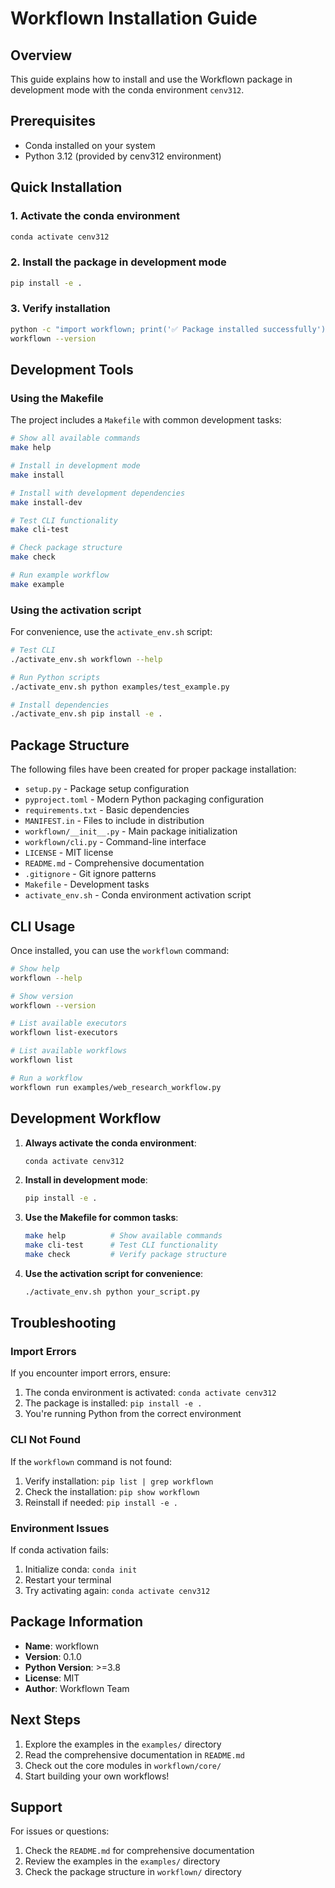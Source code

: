 # Workflown Installation Guide

## Overview

This guide explains how to install and use the Workflown package in development mode with the conda environment `cenv312`.

## Prerequisites

- Conda installed on your system
- Python 3.12 (provided by cenv312 environment)

## Quick Installation

### 1. Activate the conda environment

```bash
conda activate cenv312
```

### 2. Install the package in development mode

```bash
pip install -e .
```

### 3. Verify installation

```bash
python -c "import workflown; print('✅ Package installed successfully')"
workflown --version
```

## Development Tools

### Using the Makefile

The project includes a `Makefile` with common development tasks:

```bash
# Show all available commands
make help

# Install in development mode
make install

# Install with development dependencies
make install-dev

# Test CLI functionality
make cli-test

# Check package structure
make check

# Run example workflow
make example
```

### Using the activation script

For convenience, use the `activate_env.sh` script:

```bash
# Test CLI
./activate_env.sh workflown --help

# Run Python scripts
./activate_env.sh python examples/test_example.py

# Install dependencies
./activate_env.sh pip install -e .
```

## Package Structure

The following files have been created for proper package installation:

- `setup.py` - Package setup configuration
- `pyproject.toml` - Modern Python packaging configuration
- `requirements.txt` - Basic dependencies
- `MANIFEST.in` - Files to include in distribution
- `workflown/__init__.py` - Main package initialization
- `workflown/cli.py` - Command-line interface
- `LICENSE` - MIT license
- `README.md` - Comprehensive documentation
- `.gitignore` - Git ignore patterns
- `Makefile` - Development tasks
- `activate_env.sh` - Conda environment activation script

## CLI Usage

Once installed, you can use the `workflown` command:

```bash
# Show help
workflown --help

# Show version
workflown --version

# List available executors
workflown list-executors

# List available workflows
workflown list

# Run a workflow
workflown run examples/web_research_workflow.py
```

## Development Workflow

1. **Always activate the conda environment**:
   ```bash
   conda activate cenv312
   ```

2. **Install in development mode**:
   ```bash
   pip install -e .
   ```

3. **Use the Makefile for common tasks**:
   ```bash
   make help          # Show available commands
   make cli-test      # Test CLI functionality
   make check         # Verify package structure
   ```

4. **Use the activation script for convenience**:
   ```bash
   ./activate_env.sh python your_script.py
   ```

## Troubleshooting

### Import Errors

If you encounter import errors, ensure:

1. The conda environment is activated: `conda activate cenv312`
2. The package is installed: `pip install -e .`
3. You're running Python from the correct environment

### CLI Not Found

If the `workflown` command is not found:

1. Verify installation: `pip list | grep workflown`
2. Check the installation: `pip show workflown`
3. Reinstall if needed: `pip install -e .`

### Environment Issues

If conda activation fails:

1. Initialize conda: `conda init`
2. Restart your terminal
3. Try activating again: `conda activate cenv312`

## Package Information

- **Name**: workflown
- **Version**: 0.1.0
- **Python Version**: >=3.8
- **License**: MIT
- **Author**: Workflown Team

## Next Steps

1. Explore the examples in the `examples/` directory
2. Read the comprehensive documentation in `README.md`
3. Check out the core modules in `workflown/core/`
4. Start building your own workflows!

## Support

For issues or questions:

1. Check the `README.md` for comprehensive documentation
2. Review the examples in the `examples/` directory
3. Check the package structure in `workflown/` directory 